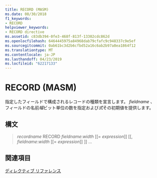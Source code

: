 ```yaml
---
title: RECORD (MASM)
ms.date: 08/30/2018
f1_keywords:
- RECORD
helpviewer_keywords:
- RECORD directive
ms.assetid: c83db394-0fe3-468f-813f-13302cdc862d
ms.openlocfilehash: 6464445975a84968dab79cfafc9c948337c9e5ef
ms.sourcegitcommit: 0ab61bc3d2b6cfbd52a16c6ab2b97a8ea1864f12
ms.translationtype: MT
ms.contentlocale: ja-JP
ms.lasthandoff: 04/23/2019
ms.locfileid: "62217133"
---
```

# <a name="record-masm"></a>RECORD (MASM)

指定したフィールドで構成されるレコードの種類を宣言します。 *fieldname* 、フィールドの名前*幅*ビット単位の数を指定および*式*その初期値を提供します。

## <a name="syntax"></a>構文

> *recordname* RECORD *fieldname*:*width* [[= *expression*]] [[, *fieldname*:*width* [[= *expression*]] ]] ...

## <a name="see-also"></a>関連項目

[ディレクティブ リファレンス](../../assembler/masm/directives-reference.md)<br/>